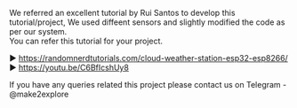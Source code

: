 We referred an excellent tutorial by Rui Santos to develop this tutorial/project, We used diffeent sensors and slightly modified the code as per our system.  
You can refer this tutorial for your project.  


▶️ https://randomnerdtutorials.com/cloud-weather-station-esp32-esp8266/  
▶️ https://youtu.be/C6BfIcshUy8


If you have any queries related this project please contact us on Telegram - @make2explore


